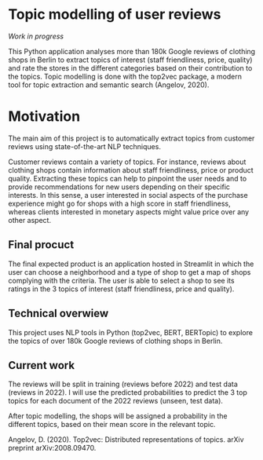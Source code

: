 
# Topic modelling of user reviews
*Work in progress*

This Python application analyses more than 180k Google reviews of clothing shops in Berlin to extract topics of interest (staff friendliness, price, quality) and rate the stores in the different categories based on their contribution to the topics. Topic modelling is done with the top2vec package, a modern tool for topic extraction and semantic search (Angelov, 2020).

# Motivation
The main aim of this project is to automatically extract topics from customer reviews using state-of-the-art NLP techniques.

Customer reviews contain a variety of topics. For instance, reviews about clothing shops contain information about staff friendliness, price or product quality. Extracting these topics can help to pinpoint the user needs and to provide recommendations for new users depending on their specific interests. In this sense, a user interested in social aspects of the purchase experience might go for shops with a high score in staff friendliness, whereas clients interested in monetary aspects might value price over any other aspect.

## Final procuct
The final expected product is an application hosted in Streamlit in which the user can choose a neighborhood and a type of shop to get a map of shops complying with the criteria. The user is able to select a shop to see its ratings in the 3 topics of interest (staff friendliness, price and quality).

## Technical overwiew
This project uses NLP tools in Python (top2vec, BERT, BERTopic) to explore the topics of over 180k Google reviews of clothing shops in Berlin.

## Current work
The reviews will be split in training (reviews before 2022) and test data (reviews in 2022). I will use the predicted probabilities to predict the 3 top topics for each document of the 2022 reviews (unseen, test data).

After topic modelling, the shops will be assigned a probability in the different topics, based on their mean score in the relevant topic.


Angelov, D. (2020). Top2vec: Distributed representations of topics. arXiv preprint arXiv:2008.09470.
